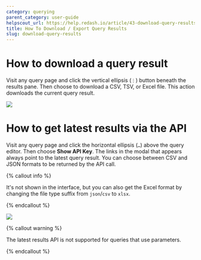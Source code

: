 ```yaml
---
category: querying
parent_category: user-guide
helpscout_url: https://help.redash.io/article/43-download-query-results
title: How To Download / Export Query Results
slug: download-query-results
---
```


# How to download a query result

Visit any query page and click the vertical ellipsis (`⋮`) button beneath the results pane. Then choose to download a CSV, TSV, or Excel file. This action downloads the current query result.

<img src="/assets/images/docs/gitbook/download-dataset.png">

# How to get latest results via the API

Visit any query page and click the horizontal ellipsis (`…`) above the query editor. Then choose **Show API Key**. The links in the modal that appears always point to the latest query result. You can choose between CSV and JSON formats to be returned by the API call.

{% callout info %}

It's not shown in the interface, but you can also get the Excel format by changing the file type suffix from `json`/`csv` to `xlsx`.

{% endcallout %}

<img src="/assets/images/docs/gitbook/show-api-key.png">

{% callout warning %}

The latest results API is not supported for queries that use parameters.

{% endcallout %}
